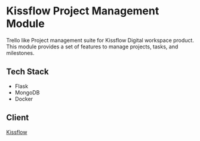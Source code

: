 # Kissflow Project Management Module

Trello like Project management suite for Kissflow Digital workspace product. This module provides a set of features to manage projects, tasks, and milestones.

## Tech Stack

- Flask
- MongoDB
- Docker

## Client
[Kissflow](https://kissflow.com)